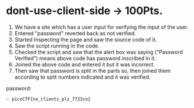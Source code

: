 # dont-use-client-side   →   100Pts.

1. We have a site which has a user input for verifying the input of the user.
2. Entered "password" reverted back as not verified.
3. Started Inspecting the page and saw the source code of it.
4. Saw the script running in the code.
5. Checked the script and saw that the alert box was saying ("Password Verified") means above code has password inscribed in it.
6. Joined the above code and entered it but it was incorrect.
7. Then saw that password is split in the parts so, then joined them according to split numbers indicated and it was verified.

password: 

```
💡 picoCTF{no_clients_plz_7723ce}
```

